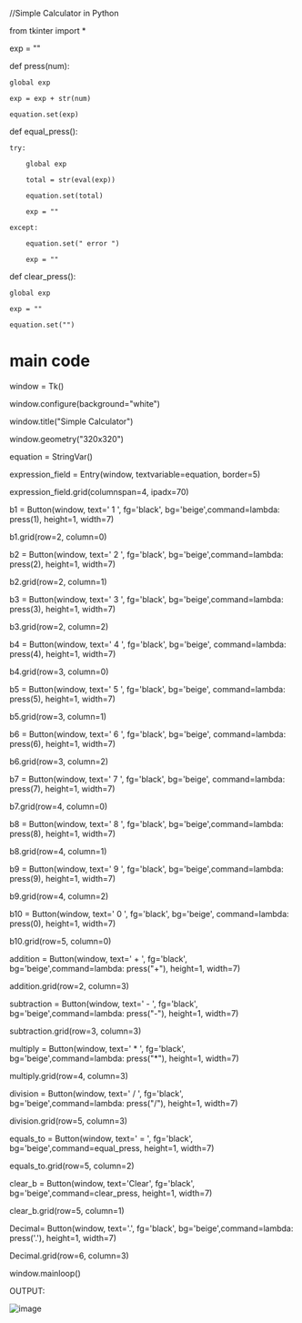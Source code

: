 //Simple Calculator in Python

from tkinter import *

exp = "" 

def press(num):  

	global exp

	exp = exp + str(num) 
 
	equation.set(exp) 
 
 def equal_press(): 
 
	try: 
 
		global exp 
  
		total = str(eval(exp)) 
  
		equation.set(total)
  
		exp = "" 
  
	except: 
 
        equation.set(" error ") 
		
		exp = "" 


def clear_press(): 

	global exp 
 
	exp = "" 
 
	equation.set("") 


# main code 
window = Tk() 

window.configure(background="white")  

window.title("Simple Calculator")  

window.geometry("320x320") 

equation = StringVar() 

expression_field = Entry(window, textvariable=equation, border=5) 

expression_field.grid(columnspan=4, ipadx=70)
 
b1 = Button(window, text=' 1 ', fg='black', bg='beige',command=lambda: press(1), height=1, width=7) 

b1.grid(row=2, column=0) 

b2 = Button(window, text=' 2 ', fg='black', bg='beige',command=lambda: press(2), height=1, width=7) 

b2.grid(row=2, column=1) 

b3 = Button(window, text=' 3 ', fg='black', bg='beige',command=lambda: press(3), height=1, width=7) 

b3.grid(row=2, column=2) 

b4 = Button(window, text=' 4 ', fg='black', bg='beige', command=lambda: press(4), height=1, width=7) 

b4.grid(row=3, column=0) 

b5 = Button(window, text=' 5 ', fg='black', bg='beige', command=lambda: press(5), height=1, width=7) 

b5.grid(row=3, column=1) 

b6 = Button(window, text=' 6 ', fg='black', bg='beige', command=lambda: press(6), height=1, width=7) 

b6.grid(row=3, column=2) 

b7 = Button(window, text=' 7 ', fg='black', bg='beige', command=lambda: press(7), height=1, width=7) 

b7.grid(row=4, column=0) 

b8 = Button(window, text=' 8 ', fg='black', bg='beige',command=lambda: press(8), height=1, width=7) 

b8.grid(row=4, column=1) 

b9 = Button(window, text=' 9 ', fg='black', bg='beige',command=lambda: press(9), height=1, width=7) 

b9.grid(row=4, column=2) 
	
b10 = Button(window, text=' 0 ', fg='black', bg='beige', command=lambda: press(0), height=1, width=7) 

b10.grid(row=5, column=0) 

addition = Button(window, text=' + ', fg='black', bg='beige',command=lambda: press("+"), height=1, width=7) 

addition.grid(row=2, column=3) 

subtraction = Button(window, text=' - ', fg='black', bg='beige',command=lambda: press("-"), height=1, width=7) 

subtraction.grid(row=3, column=3) 

multiply = Button(window, text=' * ', fg='black', bg='beige',command=lambda: press("*"), height=1, width=7) 

multiply.grid(row=4, column=3) 

division = Button(window, text=' / ', fg='black', bg='beige',command=lambda: press("/"), height=1, width=7) 

division.grid(row=5, column=3) 

equals_to = Button(window, text=' = ', fg='black', bg='beige',command=equal_press, height=1, width=7) 

equals_to.grid(row=5, column=2) 

clear_b = Button(window, text='Clear', fg='black', bg='beige',command=clear_press, height=1, width=7) 

clear_b.grid(row=5, column=1) 

Decimal= Button(window, text='.', fg='black', bg='beige',command=lambda: press('.'), height=1, width=7) 

Decimal.grid(row=6, column=3) 

window.mainloop() 



OUTPUT:

![image](https://github.com/Sagarika-Dubey/learn-python/assets/141268973/4ebff207-14f9-4eff-aa08-b16340588a6e)
